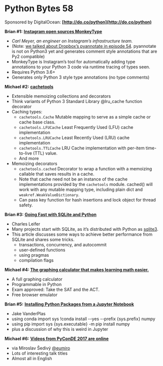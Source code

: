 # Python Bytes 58
Sponsored by DigitalOcean: **[http://do.co/python](http://do.co/python)**

**Brian #1:** [**Instagram open sources MonkeyType**](https://engineering.instagram.com/let-your-code-type-hint-itself-introducing-open-source-monkeytype-a855c7284881)

- *Carl Meyer, an engineer on Instagram’s infrastructure team.*
- (Note: [we talked about Dropbox’s pyannotate in episode 54](https://pythonbytes.fm/episodes/show/54/pyannotate-your-way-to-the-future). pyannotate is not on Python3 yet and generates comment style annotations that are Py2 compatible)
- MonkeyType is Instagram’s tool for automatically adding type annotations to your Python 3 code via runtime tracing of types seen.
- Requires Python 3.6+
- Generates only Python 3 style type annotations (no type comments)

**Michael #2:** [**cachetools**](https://cachetools.readthedocs.io/en/latest/)

- Extensible memoizing collections and decorators
- Think variants of Python 3 Standard Library @lru_cache function decorator
- Caching types:
	- `cachetools.Cache` Mutable mapping to serve as a simple cache or cache base class.
	-  `cachetools.LFUCache` Least Frequently Used (LFU) cache implementation
	-  `cachetools.LRUCache` Least Recently Used (LRU) cache implementation
	- `cachetools.TTLCache` LRU Cache implementation with per-item time-to-live (TTL) value.
	- And more
- Memoizing decorators
	- `cachetools.cached` Decorator to wrap a function with a memoizing callable that saves results in a cache.
	- Note that cache need not be an instance of the cache implementations provided by the `cachetools` module. cached() will work with any mutable mapping type, including plain dict and `weakref.WeakValueDictionary`.
	- Can pass key function for hash insertions and lock object for thread safety.

**Brian #3:** [**Going Fast with SQLite and Python**](http://charlesleifer.com/blog/going-fast-with-sqlite-and-python/)

- Charles Leifer
- Many projects start with SQLite, as it’s distributed with Python as [sqlite3](https://docs.python.org/3/library/sqlite3.html).
- This article discusses some ways to achieve better performance from SQLite and shares some tricks.
  - transactions, concurrency, and autocommit
  - user-defined functions
  - using pragmas
  - compilation flags

**Michael #4: [The graphing calculator that makes learning math easier.](https://www.numworks.com/features/)**

- A full graphing calculator
- Programmable in Python
- Exam approved: Take the SAT and the ACT.
- Free browser emulator

**Brian #5:** [**Installing Python Packages from a Jupyter Notebook**](http://jakevdp.github.io/blog/2017/12/05/installing-python-packages-from-jupyter/index.html)

- Jake VanderPlas
- using conda
    import sys
    !conda install --yes --prefix {sys.prefix} numpy
- using pip 
    import sys
    {sys.executable} -m pip install numpy
- plus a discussion of why this is weird in Jupyter

**Michael #6:** [**Videos from PyConDE 2017 are online**](https://www.youtube.com/user/PyConDE/videos)

- via Miroslav Šedivý [@eumiro](https://twitter.com/eumiro/status/936671094429364225)
- Lots of interesting talk titles
- Almost all in English

